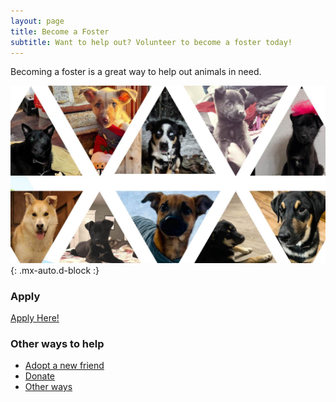 ```yaml
---
layout: page
title: Become a Foster
subtitle: Want to help out? Volunteer to become a foster today!
---
```


Becoming a foster is a great way to help out animals in need.

![dogs](/assets/img/dogs.jpg){: .mx-auto.d-block :}

### Apply

[Apply Here!](https://airtable.com/shrrJUZiKkycIVLJ6?fbclid=IwAR0aD0lTeZNg2V_XcJp8e3K0Lnw6q531Flr2lUaLzNhvKA9uOHudKaab1yI)


### Other ways to help

* [Adopt a new friend](/adopt)
* [Donate](/donate)
* [Other ways](/help)

